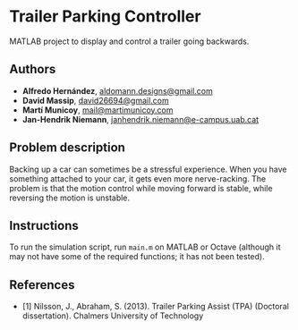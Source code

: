 # Trailer Parking Controller
MATLAB project to display and control a trailer going backwards.

## Authors
* **Alfredo Hernández**, aldomann.designs@gmail.com
* **David Massip**, david26694@gmail.com
* **Martí Municoy**, mail@martimunicoy.com
* **Jan-Hendrik Niemann**, janhendrik.niemann@e-campus.uab.cat

## Problem description
Backing up a car can sometimes be a stressful experience.
When you have something attached to your car, it gets even more nerve-racking.
The problem is that the motion control while moving forward is stable, while reversing the motion is unstable.

## Instructions
To run the simulation script, run `main.m` on MATLAB or Octave (although it may not have some of the required functions; it has not been tested).

## References

* [1] Nilsson, J., Abraham, S. (2013). Trailer Parking Assist (TPA) (Doctoral dissertation). Chalmers University of Technology
